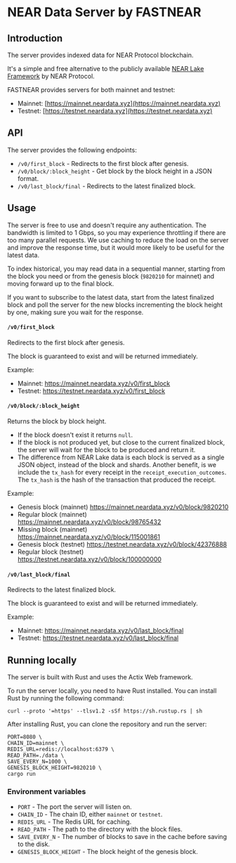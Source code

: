 # NEAR Data Server by FASTNEAR

## Introduction

The server provides indexed data for NEAR Protocol blockchain.

It's a simple and free alternative to the publicly
available [NEAR Lake Framework](https://github.com/near/near-lake-framework-rs) by NEAR Protocol.

FASTNEAR provides servers for both mainnet and testnet:

- Mainnet: [https://mainnet.neardata.xyz](https://mainnet.neardata.xyz)
- Testnet: [https://testnet.neardata.xyz](https://testnet.neardata.xyz)

## API

The server provides the following endpoints:

- `/v0/first_block` - Redirects to the first block after genesis.
- `/v0/block/:block_height` - Get block by the block height in a JSON format.
- `/v0/last_block/final` - Redirects to the latest finalized block.

## Usage

The server is free to use and doesn't require any authentication. The bandwidth is limited to 1 Gbps, so you may
experience throttling if there are too many parallel requests.
We use caching to reduce the load on the server and improve the response time, but it would more likely to be useful for
the latest data.

To index historical, you may read data in a sequential manner, starting from the block you need or from the genesis
block (`9820210` for mainnet) and moving forward up to the final block.

If you want to subscribe to the latest data, start from the latest finalized block and poll the server for the new
blocks incrementing the block height by one, making sure you wait for the response.

#### `/v0/first_block`

Redirects to the first block after genesis.

The block is guaranteed to exist and will be returned immediately.

Example:

- Mainnet: https://mainnet.neardata.xyz/v0/first_block
- Testnet: https://testnet.neardata.xyz/v0/first_block

#### `/v0/block/:block_height`

Returns the block by block height.

- If the block doesn't exist it returns `null`.
- If the block is not produced yet, but close to the current finalized block, the server will wait for the block to be
  produced and return it.
- The difference from NEAR Lake data is each block is served as a single JSON object, instead of the block and shards.
  Another benefit, is we include the `tx_hash` for every receipt in the `receipt_execution_outcomes`. The `tx_hash` is
  the hash of the transaction that produced the receipt.

Example:

- Genesis block (mainnet) https://mainnet.neardata.xyz/v0/block/9820210
- Regular block (mainnet) https://mainnet.neardata.xyz/v0/block/98765432
- Missing block (mainnet) https://mainnet.neardata.xyz/v0/block/115001861
- Genesis block (testnet) https://testnet.neardata.xyz/v0/block/42376888
- Regular block (testnet) https://testnet.neardata.xyz/v0/block/100000000

#### `/v0/last_block/final`

Redirects to the latest finalized block.

The block is guaranteed to exist and will be returned immediately.

Example:

- Mainnet: https://mainnet.neardata.xyz/v0/last_block/final
- Testnet: https://testnet.neardata.xyz/v0/last_block/final

## Running locally

The server is built with Rust and uses the Actix Web framework.

To run the server locally, you need to have Rust installed. You can install Rust by running the following command:

```shell
curl --proto '=https' --tlsv1.2 -sSf https://sh.rustup.rs | sh
```

After installing Rust, you can clone the repository and run the server:

```shell
PORT=8080 \
CHAIN_ID=mainnet \
REDIS_URL=redis://localhost:6379 \
READ_PATH=./data \
SAVE_EVERY_N=1000 \
GENESIS_BLOCK_HEIGHT=9820210 \
cargo run
```

### Environment variables

- `PORT` - The port the server will listen on.
- `CHAIN_ID` - The chain ID, either `mainnet` or `testnet`.
- `REDIS_URL` - The Redis URL for caching.
- `READ_PATH` - The path to the directory with the block files.
- `SAVE_EVERY_N` - The number of blocks to save in the cache before saving to the disk.
- `GENESIS_BLOCK_HEIGHT` - The block height of the genesis block.

